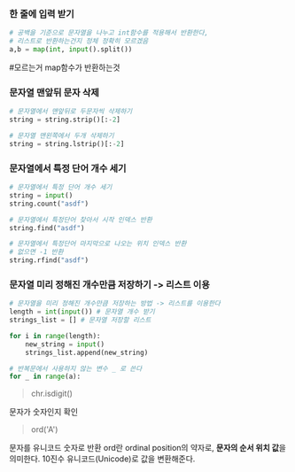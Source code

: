 ### 한 줄에 입력 받기 
```python
# 공백을 기준으로 문자열을 나누고 int함수를 적용해서 반환한다, 
# 리스트로 반환하는건지 정체 정확히 모르겠음 
a,b = map(int, input().split())
```
#모르는거 map함수가 반환하는것

### 문자열 맨앞뒤 문자 삭제
```python
# 문자열에서 맨앞뒤로 두문자씩 삭제하기
string = string.strip()[:-2]

# 문자열 맨왼쪽에서 두개 삭제하기
string = string.lstrip()[:-2]
```


### 문자열에서 특정 단어 개수 세기
```python
# 문자열에서 특정 단어 개수 세기
string = input()
string.count("asdf")

# 문자열에서 특정단어 찾아서 시작 인덱스 반환
string.find("asdf")

# 문자열에서 특정단어 마지막으로 나오는 위치 인덱스 반환
# 없으면 -1 반환
string.rfind("asdf")
```

### 문자열 미리 정해진 개수만큼 저장하기 -> 리스트 이용
```python
# 문자열을 미리 정해진 개수만큼 저장하는 방법 -> 리스트를 이용한다
length = int(input()) # 문자열 개수 받기
strings_list = [] # 문자열 저장할 리스트

for i in range(length):
	new_string = input()
	strings_list.append(new_string)
```


```python
# 반복문에서 사용하지 않는 변수 _ 로 쓴다
for _ in range(a):
```

>chr.isdigit()

문자가 숫자인지 확인

>ord('A')

문자를 유니코드 숫자로 반환
ord란 ordinal position의 약자로, **문자의 순서 위치 값**을 의미한다. 10진수 유니코드(Unicode)로 값을 변환해준다.